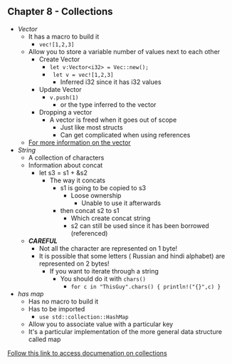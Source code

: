 ## Chapter 8 - Collections



* _Vector_
  * It has a macro to build it
    * `vec![1,2,3]`
  * Allow you to store a variable number of values next to each other
    * Create Vector
      * `let v:Vector<i32> = Vec::new();` 
      * ` let v = vec![1,2,3]` 
        * Inferred i32 since it has i32 values
    * Update Vector
      * `v.push(1)`
        * or the type inferred to the vector
    * Dropping a vector
      * A vector is freed when it goes out of scope
        * Just like most structs
        * Can get complicated when using references
  * [For more information on the vector](https://doc.rust-lang.org/stable/nomicon/vec.html)
* _String_
  * A collection of characters
  * Information about concat
    * let s3 = s1 + &s2
      * The way it concats
        * s1 is going to be copied to s3
          * Loose ownership
            * Unable to use it afterwards
        * then concat s2 to s1
          * Which create concat string
          * s2 can still be used since it has been borrowed (referenced)
  * ___CAREFUL___
    * Not all the character are represented on 1 byte!
    * It is possible that some letters ( Russian and hindi alphabet) are represented on 2 bytes!
      * If you want to iterate through a string
        * You should do it with `chars()`
          * `for c in "ThisGuy".chars() { println!("{}",c) }`
* _has map_
  * Has no macro to build it
  * Has to be imported
    * `use std::collection::HashMap`
  * Allow you to associate value with a particular key
  * It's a particular implementation of the more general data structure called map



[Follow this link to access documenation on collections](https://doc.rust-lang.org/stable/std/collections/)

